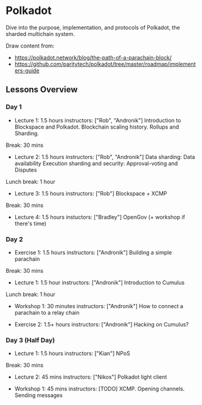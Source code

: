 # Polkadot

Dive into the purpose, implementation, and protocols of Polkadot, the sharded multichain system.

Draw content from:

- https://polkadot.network/blog/the-path-of-a-parachain-block/
- https://github.com/paritytech/polkadot/tree/master/roadmap/implementers-guide

## Lessons Overview

### Day 1

- Lecture 1: 1.5 hours
instructors: ["Rob", "Andronik"]
Introduction to Blockspace and Polkadot.
Blockchain scaling history. Rollups and Sharding.

Break: 30 mins

- Lecture 2: 1.5 hours
instructors: ["Rob", "Andronik"]
Data sharding: Data availability
Execution sharding and security: Approval-voting and Disputes

Lunch break: 1 hour

- Lecture 3: 1.5 hours
instructors: ["Rob"]
Blockspace + XCMP

Break: 30 mins

- Lecture 4: 1.5 hours
instuctors: ["Bradley"] 
OpenGov (+ workshop if there's time)

### Day 2

- Exercise 1: 1.5 hours
instructors: ["Andronik"]
Building a simple parachain

Break: 30 mins

- Lecture 1: 1.5 hour
instructors: ["Andronik"]
Introduction to Cumulus

Lunch break: 1 hour

- Workshop 1: 30 minutes
instructors: ["Andronik"]
How to connect a parachain to a relay chain

- Exercise 2: 1.5+ hours
instructors: ["Andronik"]
Hacking on Cumulus?

### Day 3 (Half Day)

- Lecture 1: 1.5 hours
instructors: ["Kian"]
NPoS

Break: 30 mins

- Lecture 2: 45 mins
instructors: ["Nikos"]
Polkadot light client

- Workshop 1: 45 mins
instructors: [TODO]
XCMP. Opening channels. Sending messages

